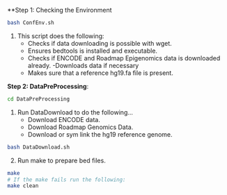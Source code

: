 **Step 1: Checking the Environment
```bash
bash ConfEnv.sh
```
1. This script does the following:
   - Checks if data downloading is possible with wget.
   - Ensures bedtools is installed and executable.
   - Checks if ENCODE and Roadmap Epigenomics data is downloaded already.
     -Downloads data if necessary
   - Makes sure that a reference hg19.fa file is present.

**Step 2: DataPreProcessing**:
```bash
cd DataPreProcessing
```
1. Run DataDownload to do the following...
   - Download ENCODE data.
   - Download Roadmap Genomics Data.
   - Download or sym link the hg19 reference genome.
```bash
bash DataDownload.sh
```
2. Run make to prepare bed files.
```bash
make
# If the make fails run the following:
make clean
```